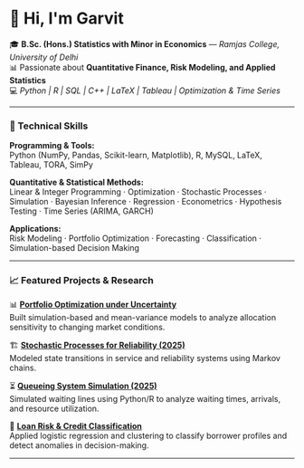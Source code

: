 # 👋 Hi, I'm Garvit 

🎓 **B.Sc. (Hons.) Statistics with Minor in Economics** — *Ramjas College, University of Delhi*  
📊 Passionate about **Quantitative Finance, Risk Modeling, and Applied Statistics**  
💻 *Python | R | SQL | C++ | LaTeX | Tableau | Optimization & Time Series*  

---

### 🧠 Technical Skills  

**Programming & Tools:**  
Python (NumPy, Pandas, Scikit-learn, Matplotlib), R, MySQL, LaTeX, Tableau, TORA, SimPy  

**Quantitative & Statistical Methods:**  
Linear & Integer Programming · Optimization · Stochastic Processes · Simulation · Bayesian Inference · Regression · Econometrics · Hypothesis Testing · Time Series (ARIMA, GARCH)  

**Applications:**  
Risk Modeling · Portfolio Optimization · Forecasting · Classification · Simulation-based Decision Making  

---

### 📈 Featured Projects & Research  

📊 **[Portfolio Optimization under Uncertainty](#)**  
Built simulation-based and mean-variance models to analyze allocation sensitivity to changing market conditions.  

🏗️ **[Stochastic Processes for Reliability (2025)](#)**  
Modeled state transitions in service and reliability systems using Markov chains.  

⏳ **[Queueing System Simulation (2025)](#)**  
Simulated waiting lines using Python/R to analyze waiting times, arrivals, and resource utilization.  

🏦 **[Loan Risk & Credit Classification](#)**  
Applied logistic regression and clustering to classify borrower profiles and detect anomalies in decision-making.  

---
 
